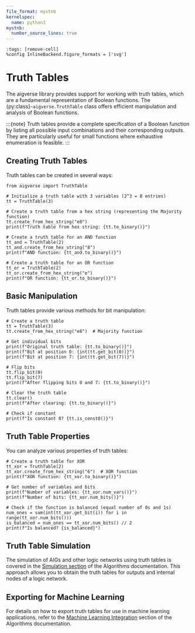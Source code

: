 ```yaml
---
file_format: mystnb
kernelspec:
  name: python3
mystnb:
  number_source_lines: true
---
```


```{code-cell} ipython3
:tags: [remove-cell]
%config InlineBackend.figure_formats = ['svg']
```

# Truth Tables

The aigverse library provides support for working with truth tables, which are a fundamental representation of Boolean functions. The {py:class}`~aigverse.TruthTable` class offers efficient manipulation and analysis of Boolean functions.

:::{note}
Truth tables provide a complete specification of a Boolean function by listing all possible input combinations and their corresponding outputs. They are particularly useful for small functions where exhaustive enumeration is feasible.
:::

## Creating Truth Tables

Truth tables can be created in several ways:

```{code-cell} ipython3
from aigverse import TruthTable

# Initialize a truth table with 3 variables (2^3 = 8 entries)
tt = TruthTable(3)

# Create a truth table from a hex string (representing the Majority function)
tt.create_from_hex_string("e8")
print(f"Truth table from hex string: {tt.to_binary()}")

# Create a truth table for an AND function
tt_and = TruthTable(2)
tt_and.create_from_hex_string("8")
print(f"AND function: {tt_and.to_binary()}")

# Create a truth table for an OR function
tt_or = TruthTable(2)
tt_or.create_from_hex_string("e")
print(f"OR function: {tt_or.to_binary()}")
```

## Basic Manipulation

Truth tables provide various methods for bit manipulation:

```{code-cell} ipython3
# Create a truth table
tt = TruthTable(3)
tt.create_from_hex_string("e8")  # Majority function

# Get individual bits
print(f"Original truth table: {tt.to_binary()}")
print(f"Bit at position 0: {int(tt.get_bit(0))}")
print(f"Bit at position 7: {int(tt.get_bit(7))}")

# Flip bits
tt.flip_bit(0)
tt.flip_bit(7)
print(f"After flipping bits 0 and 7: {tt.to_binary()}")

# Clear the truth table
tt.clear()
print(f"After clearing: {tt.to_binary()}")

# Check if constant
print(f"Is constant 0? {tt.is_const0()}")
```

## Truth Table Properties

You can analyze various properties of truth tables:

```{code-cell} ipython3
# Create a truth table for XOR
tt_xor = TruthTable(2)
tt_xor.create_from_hex_string("6")  # XOR function
print(f"XOR function: {tt_xor.to_binary()}")

# Get number of variables and bits
print(f"Number of variables: {tt_xor.num_vars()}")
print(f"Number of bits: {tt_xor.num_bits()}")

# Check if the function is balanced (equal number of 0s and 1s)
num_ones = sum(int(tt_xor.get_bit(i)) for i in range(tt_xor.num_bits()))
is_balanced = num_ones == tt_xor.num_bits() // 2
print(f"Is balanced? {is_balanced}")
```

## Truth Table Simulation

The simulation of AIGs and other logic networks using truth tables is covered in the [Simulation section](algorithms.md#simulation) of the Algorithms documentation. This approach allows you to obtain the truth tables for outputs and internal nodes of a logic network.

## Exporting for Machine Learning

For details on how to export truth tables for use in machine learning applications, refer to the [Machine Learning Integration](algorithms.md#machine-learning-integration) section of the Algorithms documentation.

